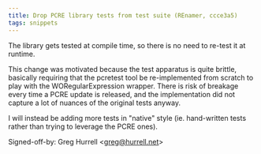 ```yaml
---
title: Drop PCRE library tests from test suite (REnamer, ccce3a5)
tags: snippets
---
```


The library gets tested at compile time, so there is no need to re-test it at runtime.

This change was motivated because the test apparatus is quite brittle, basically requiring that the pcretest tool be re-implemented from scratch to play with the WORegularExpression wrapper. There is risk of breakage every time a PCRE update is released, and the implementation did not capture a lot of nuances of the original tests anyway.

I will instead be adding more tests in "native" style (ie. hand-written tests rather than trying to leverage the PCRE ones).

Signed-off-by: Greg Hurrell &lt;greg@hurrell.net&gt;
